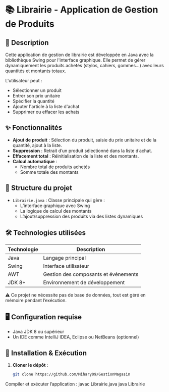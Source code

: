 # 📚 Librairie - Application de Gestion de Produits

## 📝 Description

Cette application de gestion de librairie est développée en Java avec la bibliothèque Swing pour l'interface graphique. Elle permet de gérer dynamiquement les produits achetés (stylos, cahiers, gommes…) avec leurs quantités et montants totaux.

L'utilisateur peut :
- Sélectionner un produit
- Entrer son prix unitaire
- Spécifier la quantité
- Ajouter l'article à la liste d'achat
- Supprimer ou effacer les achats

## ✨ Fonctionnalités

- **Ajout de produit** : Sélection du produit, saisie du prix unitaire et de la quantité, ajout à la liste.
- **Suppression** : Retrait d’un produit sélectionné dans la liste d’achat.
- **Effacement total** : Réinitialisation de la liste et des montants.
- **Calcul automatique** :
  - Nombre total de produits achetés
  - Somme totale des montants

## 🔧 Structure du projet

- `Librairie.java` : Classe principale qui gère :
  - L’interface graphique avec Swing
  - La logique de calcul des montants
  - L’ajout/suppression des produits via des listes dynamiques

## 🛠️ Technologies utilisées

| Technologie | Description |
|-------------|-------------|
| Java        | Langage principal |
| Swing       | Interface utilisateur |
| AWT         | Gestion des composants et événements |
| JDK 8+      | Environnement de développement |

⚠️ Ce projet ne nécessite pas de base de données, tout est géré en mémoire pendant l’exécution.

## 🖥️ Configuration requise

- Java JDK 8 ou supérieur
- Un IDE comme IntelliJ IDEA, Eclipse ou NetBeans (optionnel)

## 🚀 Installation & Exécution

1. **Cloner le dépôt** :
   ```bash
   git clone https://github.com/Mihary09/GestionMagasin


Compiler et exécuter l’application :
   javac Librairie.java
java Librairie


